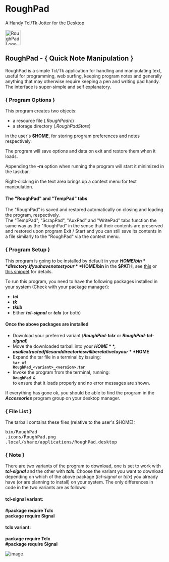 # RoughPad
A Handy Tcl/Tk Jotter for the Desktop

<img alt="RoughPad Logo" src="http://ideaware.stamatis.uk/wp-content/uploads/2015/12/RoughPad.png" width="48px" height="48px" />

## RoughPad - { Quick Note Manipulation }
RoughPad is a simple Tcl/Tk application for handling and manipulating text, useful for programming, web surfing, keeping program notes and generally anything that may otherwise require keeping a pen and writing pad handy. The interface is super-simple and self explanatory.

### { Program Options }
This program creates two objects:
- a resource file (_.RoughPadrc_)
- a storage directory (_.RoughPadStore_)

in the user's **$HOME**, for storing program preferences and notes respectively.

The program will save options and data on exit and restore them when it loads.

Appending the **-m** option when running the program will start it minimized in the taskbar.

Right-clicking in the text area brings up a context menu for text manipulation.

#### The "RoughPad" and "TempPad" tabs
The "RoughPad" is saved and restored automatically on closing and loading the program, respectively.  
The "TempPad", "ScrapPad", "AuxPad" and "WritePad" tabs function the same way as the "RoughPad" in the sense that their contents are preserved and restored upon program Exit / Start and you can still save its contents in a file similarly to the "RoughPad" via the context menu.

### { Program Setup }
This program is going to be installed by default in your **$HOME/bin** directory. If you have not set your **$HOME/bin** in the **$PATH**, see [this](http://istos.xyz/linux/include-homebin-in-any-desktop-environment/ "Include $HOME/bin in any Desktop Environment") or [this snippet](http://istos.xyz/linux/include-homebin-in-the-path-for-bash-shell "Setup your $HOME/bin in the $PATH") for details.

To run this program, you need to have the following packages installed in your system (Check with your package manager):

- _**tcl**_
- _**tk**_
- _**tklib**_
- Either _**tcl-signal**_ or _**tclx**_ (or both)

#### Once the above packages are installed
- Download your preferred variant (**_RoughPad-tclx_** or _**RoughPad-tcl-signal**_)
- Move the downloaded tarball into your **$HOME**, as all extracted files and directories will be relative to your **$HOME**
- Expand the tar file in a terminal by issuing:  
<code>**tar xf RoughPad\_&lt;variant&gt;_&lt;version&gt;.tar**</code>
- Invoke the program from the terminal, running:  
<code>**RoughPad &**</code>  
to ensure that it loads properly and no error messages are shown.

If everything has gone ok, you should be able to find the program in the _**Accessories**_ program group on your desktop manager.

### { File List }
The tarball contains these files (relative to the user's $HOME):
<pre>
bin/RoughPad
.icons/RoughPad.png
.local/share/applications/RoughPad.desktop
</pre>

### { Note }
There are two variants of the program to download, one is set to work with _**tcl-signal**_ and the other with _**tclx**_. Choose the variant you want to download depending on which of the above package (_tcl-signal_ or _tclx_) you already have (or are planning to install) on your system. The only differences in code in the two variants are as follows:

#### tcl-signal variant:
**#package require Tclx**  
**package require Signal**  

#### tclx variant:
**package require Tclx**  
**#package require Signal**

![image](https://github.com/stamatisxm/RoughPad/assets/12468393/3be00597-086f-446b-86b6-59abb115251b)
